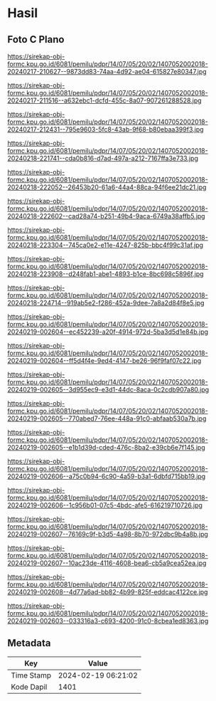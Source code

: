 # Hasil

## Foto C Plano

https://sirekap-obj-formc.kpu.go.id/6081/pemilu/pdpr/14/07/05/20/02/1407052002018-20240217-210627--9873dd83-74aa-4d92-ae04-615827e80347.jpg

https://sirekap-obj-formc.kpu.go.id/6081/pemilu/pdpr/14/07/05/20/02/1407052002018-20240217-211516--a632ebc1-dcfd-455c-8a07-907261288528.jpg

https://sirekap-obj-formc.kpu.go.id/6081/pemilu/pdpr/14/07/05/20/02/1407052002018-20240217-212431--795e9603-5fc8-43ab-9f68-b80ebaa399f3.jpg

https://sirekap-obj-formc.kpu.go.id/6081/pemilu/pdpr/14/07/05/20/02/1407052002018-20240218-221741--cda0b816-d7ad-497a-a212-7167ffa3e733.jpg

https://sirekap-obj-formc.kpu.go.id/6081/pemilu/pdpr/14/07/05/20/02/1407052002018-20240218-222052--26453b20-61a6-44a4-88ca-94f6ee21dc21.jpg

https://sirekap-obj-formc.kpu.go.id/6081/pemilu/pdpr/14/07/05/20/02/1407052002018-20240218-222602--cad28a74-b251-49b4-9aca-6749a38affb5.jpg

https://sirekap-obj-formc.kpu.go.id/6081/pemilu/pdpr/14/07/05/20/02/1407052002018-20240218-223304--745ca0e2-e11e-4247-825b-bbc4f99c31af.jpg

https://sirekap-obj-formc.kpu.go.id/6081/pemilu/pdpr/14/07/05/20/02/1407052002018-20240218-223908--d248fab1-abe1-4893-b1ce-8bc698c5896f.jpg

https://sirekap-obj-formc.kpu.go.id/6081/pemilu/pdpr/14/07/05/20/02/1407052002018-20240218-224714--919ab5e2-f286-452a-9dee-7a8a2d84f8e5.jpg

https://sirekap-obj-formc.kpu.go.id/6081/pemilu/pdpr/14/07/05/20/02/1407052002018-20240219-002604--ec452239-a20f-4914-972d-5ba3d5d1e84b.jpg

https://sirekap-obj-formc.kpu.go.id/6081/pemilu/pdpr/14/07/05/20/02/1407052002018-20240219-002604--ff5d4f4e-9ed4-4147-be26-96f9faf07c22.jpg

https://sirekap-obj-formc.kpu.go.id/6081/pemilu/pdpr/14/07/05/20/02/1407052002018-20240219-002605--3d955ec9-e3d1-44dc-8aca-0c2cdb907a80.jpg

https://sirekap-obj-formc.kpu.go.id/6081/pemilu/pdpr/14/07/05/20/02/1407052002018-20240219-002605--770abed7-76ee-448a-91c0-abfaab530a7b.jpg

https://sirekap-obj-formc.kpu.go.id/6081/pemilu/pdpr/14/07/05/20/02/1407052002018-20240219-002605--e1b1d39d-cded-476c-8ba2-e39cb6e7f145.jpg

https://sirekap-obj-formc.kpu.go.id/6081/pemilu/pdpr/14/07/05/20/02/1407052002018-20240219-002606--a75c0b94-6c90-4a59-b3a1-6dbfd715bb19.jpg

https://sirekap-obj-formc.kpu.go.id/6081/pemilu/pdpr/14/07/05/20/02/1407052002018-20240219-002606--1c956b01-07c5-4bdc-afe5-616219710726.jpg

https://sirekap-obj-formc.kpu.go.id/6081/pemilu/pdpr/14/07/05/20/02/1407052002018-20240219-002607--76169c9f-b3d5-4a98-8b70-972dbc9b4a8b.jpg

https://sirekap-obj-formc.kpu.go.id/6081/pemilu/pdpr/14/07/05/20/02/1407052002018-20240219-002607--10ac23de-4116-4608-bea6-cb5a9cea52ea.jpg

https://sirekap-obj-formc.kpu.go.id/6081/pemilu/pdpr/14/07/05/20/02/1407052002018-20240219-002608--4d77a6ad-bb82-4b99-825f-eddcac4122ce.jpg

https://sirekap-obj-formc.kpu.go.id/6081/pemilu/pdpr/14/07/05/20/02/1407052002018-20240219-002603--033316a3-c693-4200-91c0-8cbea1ed8363.jpg


## Metadata

| Key        | Value               |
| ---------- | ------------------- |
| Time Stamp | 2024-02-19 06:21:02 |
| Kode Dapil | 1401                |



